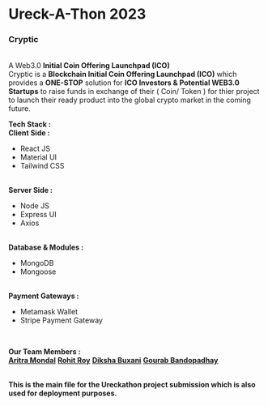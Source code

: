 <h1>Ureck-A-Thon 2023</h1>
<h3>Cryptic</h3>
<br>
A Web3.0 <b>Initial Coin Offering Launchpad (ICO)</b>
<!-- insertAVideoDemoForTheProject -->
<br/>
Cryptic is a <b>Blockchain Initial Coin Offering Launchpad (ICO)</b> which provides a <b>ONE-STOP</b>
solution for <b>ICO Investors & Potential WEB3.0 Startups</b> to raise funds in exchange of their ( Coin/ Token )
for thier project to launch their ready product into the global crypto market in the coming future.
<br/>

<!-- Tech Stack Used -->

<b>Tech Stack :</b>
<br>
<b>Client Side :</b>

<ul>
    <li>React JS</li>
    <li>Material UI</li>
    <li>Tailwind CSS</li>
</ul>
<br />
<b>Server Side :</b>
<ul>
    <li>Node JS</li>
    <li>Express UI</li>
    <li>Axios</li>
</ul>
<br />
<b>Database & Modules :</b>
<ul>
    <li>MongoDB</li>
    <li>Mongoose</li>
</ul>
<br />
<b>Payment Gateways :</b>
<ul>
    <li>Metamask Wallet</li>
    <li>Stripe Payment Gateway</li>
</ul>
<br />

<!-- Team Members -->

<b>Our Team Members :</b>
<br />
<b><a href="https://github.com/thecodermaniac" target="_blank">Aritra Mondal</a></b>
<b><a href="https://github.com/rohitroy-github" target="_blank">Rohit Roy</a></b>
<b><a href="https://github.com/diksha1627" target="_blank">Diksha Buxani</a></b>
<b><a href="" target="_blank">Gourab Bandopadhay</a></b>

<!-- End -->

<br>
<b>This is the main file for the Ureckathon project submission which is also used for deployment purposes.</b>
